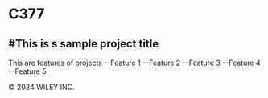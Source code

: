 # C377

#This is s sample project title
--
This are features of projects
--Feature 1
--Feature 2
--Feature 3
--Feature 4
--Feature 5

&copy; 2024 WILEY INC.
